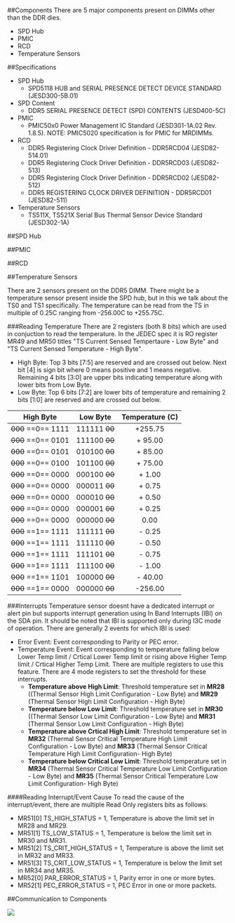 ##Components
There are 5 major components present on DIMMs other than the DDR dies.

* SPD Hub
* PMIC
* RCD
* Temperature Sensors

##Specifications
* SPD Hub
    * SPD5118 HUB and SERIAL PRESENCE DETECT DEVICE STANDARD (JESD300-5B.01)
* SPD Content
    * DDR5 SERIAL PRESENCE DETECT (SPD) CONTENTS (JESD400-5C)
* PMIC
    * PMIC50x0 Power Management IC Standard (JESD301-1A.02 Rev. 1.8.5). NOTE: PMIC5020 specification is for PMIC for MRDIMMs.
* RCD
    * DDR5 Registering Clock Driver Definition - DDR5RCD04 (JESD82-514.01)
    * DDR5 Registering Clock Driver Definition - DDR5RCD03 (JESD82-513)
    * DDR5 Registering Clock Driver Definition - DDR5RCD02 (JESD82-512)
    * DDR5 REGISTERING CLOCK DRIVER DEFINITION - DDR5RCD01 (JESD82-511)
* Temperature Sensors
    * TS511X, TS521X Serial Bus Thermal Sensor Device Standard (JESD302-1A)


##SPD Hub

##PMIC

##RCD

##Temperature Sensors

There are 2 sensors present on the DDR5 DIMM. There might be a temperature sensor present inside the SPD hub, but in this we talk about the TS0 and TS1 specifically. The temperature can be read from the TS in multiple of 0.25C ranging from -256.00C to +255.75C.  

###Reading Temperature
There are 2 registers (both 8 bits) which are used in conjuction to read the temperature. In the JEDEC spec it is RO register MR49 and MR50 titles "TS Current Sensed Tempertaure - Low Byte" and "TS Current Sensed Temperature - High Byte".

* High Byte: Top 3 bits [7:5] are reserved and are crossed out below. Next bit [4] is sign bit where 0 means positive and 1 means negative. Remaining 4 bits [3:0] are upper bits indicating temperature along with lower bits from Low Byte.
* Low Byte: Top 6 bits [7:2] are lower bits of temperature and remaining 2 bits [1:0] are reserved and are crossed out below.

|High Byte| Low Byte | Temperature (C)|
|:-:|:-:|:-:|
| ~~000~~ ==0== 1111 | 111111 ~~00~~ | +255.75 |
| ~~000~~ ==0== 0101 | 111100 ~~00~~ | + 95.00 |
| ~~000~~ ==0== 0101 | 010100 ~~00~~ | + 85.00 |
| ~~000~~ ==0== 0100 | 101100 ~~00~~ | + 75.00 |
| ~~000~~ ==0== 0000 | 000100 ~~00~~ | +  1.00 |
| ~~000~~ ==0== 0000 | 000011 ~~00~~ | +  0.75 |
| ~~000~~ ==0== 0000 | 000010 ~~00~~ | +  0.50 |
| ~~000~~ ==0== 0000 | 000001 ~~00~~ | +  0.25 |
| ~~000~~ ==0== 0000 | 000000 ~~00~~ |    0.00 |
| ~~000~~ ==1== 1111 | 111111 ~~00~~ | -  0.25 |
| ~~000~~ ==1== 1111 | 111110 ~~00~~ | -  0.50 |
| ~~000~~ ==1== 1111 | 111101 ~~00~~ | -  0.75 |
| ~~000~~ ==1== 1111 | 111100 ~~00~~ | -  1.00 |
| ~~000~~ ==1== 1101 | 100000 ~~00~~ | - 40.00 |
| ~~000~~ ==1== 0000 | 000000 ~~00~~ | -256.00 |

###Interrupts
Temperature sensor doesnt have a dedicated interrupt  or alert pin but supports interrupt generation using In Band Interrupts (IBI) on the SDA pin. It should be noted that IBI is supported only during I3C mode of operation. There are generally 2 events for which IBI is used:

* Error Event: Event corresponding to Parity or PEC error.
* Temperature Event: Event corresponding to temperature falling below Lower Temp limit / Crtical Lower Temp limit or rising above Higher Temp limit / Crtical Higher Temp Limit. There are multiple registers to use this feature. There are 4 mode registers to set the threshold for these interrupts.
    * **Temperature above High Limit**: Threshold temperature set in **MR28** ((Thermal Sensor High Limit Configuration - Low Byte) and **MR29** (Thermal Sensor High Limit Configuration - High Byte)
    * **Temperature below Low Limit**: Threshold temperature set in **MR30** ((Thermal Sensor Low Limit Configuration - Low Byte) and **MR31** (Thermal Sensor Low Limit Configuration - High Byte)
    * **Temperature above Crtical High Limit**: Threshold temperature set in **MR32** (Thermal Sensor Critical Temperature High Limit Configuration - Low Byte) and **MR33** (Thermal Sensor Critical Temperature High Limit Configuration- High Byte)
    * **Temperature below Critical Low Limit**: Threshold temperature set in **MR34** (Thermal Sensor Critical Temperature Low Limit Configuration - Low Byte) and **MR35** (Thermal Sensor Critical Temperature Low Limit Configuration- High Byte)

####Reading Interrupt/Event Cause
To read the cause of the interrupt/event, there are multiple Read Only registers bits as follows:

* MR51[0] TS_HIGH_STATUS = 1, Temperature is above the limit set in MR28 and MR29.
* MR51[1] TS_LOW_STATUS = 1, Temperature is below the limit set in MR30 and MR31.
* MR51[2] TS_CRIT_HIGH_STATUS = 1, Temperature is above the limit set in MR32 and MR33.
* MR51[3] TS_CRIT_LOW_STATUS = 1, Temperature is below the limit set in MR34 and MR35.
* MR52[0] PAR_ERROR_STATUS = 1, Parity error in one or more bytes.
* MR52[1] PEC_ERROR_STATUS = 1, PEC Error in one or more packets.


##Communication to Components


![](../images/dimm/ddr5_dimm_spd_connections.drawio)